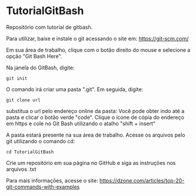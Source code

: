 # TutorialGitBash
Repositório com tutorial de gitbash.

Para utilizar, baixe e instale o git acessando o site em:
https://git-scm.com/

Em sua área de trabalho, clique com o botão direito do mouse e selecione a opção "Git Bash Here".

Na janela do GitBash, digite:

`git init`

O comando irá criar uma pasta ".git". Em seguida, digite:

`git clone url`

substitua o url pelo endereço online da pasta: Você pode obter indo até a pasta e clicar o botão verde "code".
Clique o ícone de cópia do endereço em https e cole no Git Bash utilizando o atalho "shift + insert"

A pasta estará presente na sua área de trabalho. Acesse os arquivos pelo git utilizando o comando cd:

`cd TutorialGitBash `

Crie um repositório em sua página no GitHub e siga as instruções nos arquivos .txt

Para mais informações, acesse o site:
https://dzone.com/articles/top-20-git-commands-with-examples
